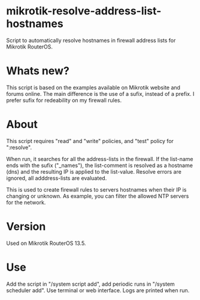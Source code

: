 # mikrotik-resolve-address-list-hostnames

Script to automatically resolve hostnames in firewall address lists for Mikrotik RouterOS.

# Whats new?

This script is based on the examples available on Mikrotik website and forums online. The main difference is the use of a sufix, instead of a prefix. I prefer sufix for redeability on my firewall rules.

# About

This script requires "read" and "write" policies, and "test" policy for ":resolve".

When run, it searches for all the address-lists in the firewall. If the list-name ends with the sufix ("_names"), the list-comment is resolved as a hostname (dns) and the resulting IP is applied to the list-value. Resolve errors are ignored, all adddress-lists are evaluated.

This is used to create firewall rules to servers hostnames when their IP is changing or unknown. As example, you can filter the allowed NTP servers for the network.

# Version

Used on Mikrotik RouterOS 13.5.

# Use

Add the script in "/system script add", add periodic runs in "/system scheduler add". Use terminal or  web interface. Logs are printed when run.